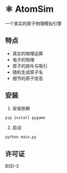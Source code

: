 # ⚛️ AtomSim
一个真实的原子物理模拟引擎

## 特点
- 真实的物理运算
- 电子的物理
- 原子的排斥与吸引
- 随机生成原子名
- 细节的原子信息

## 安装
1. 安装依赖
```bash
pip install pygame
```

2. 启动
```bash
python main.py
```

## 许可证
BSD-3
